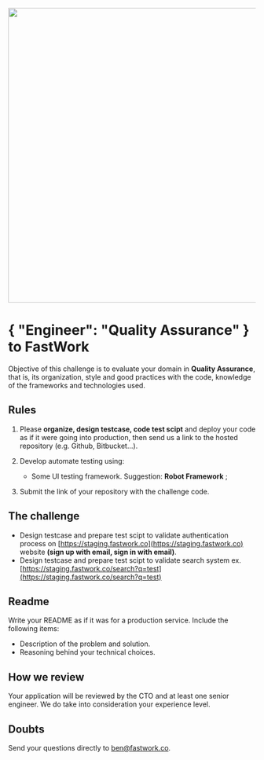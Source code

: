 <p align="center">
  <img src="https://design.fastwork.co/_nuxt/img/fw-logo-full-mono-600x100.0dfad36.png" width="600">
</p>

# { "Engineer": "Quality Assurance" } to FastWork

Objective of this challenge is to evaluate your domain in **Quality Assurance**, that is, its organization, style and good practices with the code, knowledge of the frameworks and technologies used.

## Rules

1. Please **organize, design testcase, code test scipt** and deploy your code as if it were going into production, then send us a link to the hosted repository (e.g. Github, Bitbucket...).

2. Develop automate testing using:
    - Some UI testing framework. Suggestion: **Robot Framework** ;

3. Submit the link of your repository with the challenge code.

## The challenge

- Design testcase and prepare test scipt to validate authentication process on [https://staging.fastwork.co](https://staging.fastwork.co) website **(sign up with email, sign in with email)**.
- Design testcase and prepare test scipt to validate search system ex. [https://staging.fastwork.co/search?q=test](https://staging.fastwork.co/search?q=test)

## Readme

Write your README as if it was for a production service. Include the following items:

* Description of the problem and solution.
* Reasoning behind your technical choices.

## How we review

Your application will be reviewed by the CTO and at least one senior engineer. We do take into consideration your experience level.

## Doubts

Send your questions directly to [ben@fastwork.co](mailto:ben@fastwork.co).
